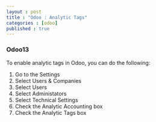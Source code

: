 ```yaml
---
layout : post
title : "Odoo : Analytic Tags"
categories : [odoo]
published : true
---
```

### Odoo13
To enable analytic tags in Odoo, you can do the following:

   1. Go to the Settings
   2. Select Users & Companies
   3. Select Users
   4. Select Administators
   5. Select Technical Settings
   6. Check the Analytic Accounting box
   7. Check the Analytic Tags box